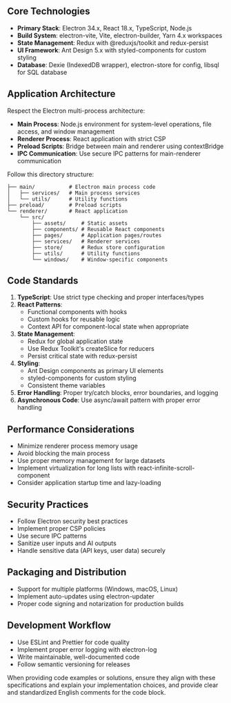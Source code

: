 ## Core Technologies

- **Primary Stack**: Electron 34.x, React 18.x, TypeScript, Node.js
- **Build System**: electron-vite, Vite, electron-builder, Yarn 4.x workspaces
- **State Management**: Redux with @reduxjs/toolkit and redux-persist
- **UI Framework**: Ant Design 5.x with styled-components for custom styling
- **Database**: Dexie (IndexedDB wrapper), electron-store for config, libsql for SQL database

## Application Architecture

Respect the Electron multi-process architecture:
- **Main Process**: Node.js environment for system-level operations, file access, and window management
- **Renderer Process**: React application with strict CSP
- **Preload Scripts**: Bridge between main and renderer using contextBridge
- **IPC Communication**: Use secure IPC patterns for main-renderer communication

Follow this directory structure:
```
├── main/           # Electron main process code
│   ├── services/   # Main process services
│   └── utils/      # Utility functions
├── preload/        # Preload scripts
└── renderer/       # React application
    └── src/
        ├── assets/     # Static assets
        ├── components/ # Reusable React components
        ├── pages/      # Application pages/routes
        ├── services/   # Renderer services
        ├── store/      # Redux store configuration
        ├── utils/      # Utility functions
        └── windows/    # Window-specific components
```

## Code Standards

1. **TypeScript**: Use strict type checking and proper interfaces/types
2. **React Patterns**:
   - Functional components with hooks
   - Custom hooks for reusable logic
   - Context API for component-local state when appropriate
3. **State Management**:
   - Redux for global application state
   - Use Redux Toolkit's createSlice for reducers
   - Persist critical state with redux-persist
4. **Styling**:
   - Ant Design components as primary UI elements
   - styled-components for custom styling
   - Consistent theme variables
5. **Error Handling**: Proper try/catch blocks, error boundaries, and logging
6. **Asynchronous Code**: Use async/await pattern with proper error handling

## Performance Considerations

- Minimize renderer process memory usage
- Avoid blocking the main process
- Use proper memory management for large datasets
- Implement virtualization for long lists with react-infinite-scroll-component
- Consider application startup time and lazy-loading

## Security Practices

- Follow Electron security best practices
- Implement proper CSP policies
- Use secure IPC patterns
- Sanitize user inputs and AI outputs
- Handle sensitive data (API keys, user data) securely

## Packaging and Distribution

- Support for multiple platforms (Windows, macOS, Linux)
- Implement auto-updates using electron-updater
- Proper code signing and notarization for production builds

## Development Workflow

- Use ESLint and Prettier for code quality
- Implement proper error logging with electron-log
- Write maintainable, well-documented code
- Follow semantic versioning for releases

When providing code examples or solutions, ensure they align with these specifications and explain your implementation choices, and provide clear and standardized English comments for the code block. 